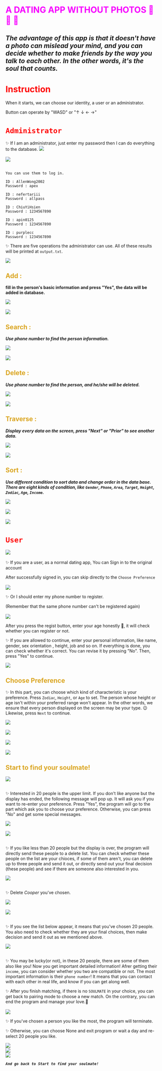 <div style="color: rgb(247, 0, 255);">

# A DATING APP WITHOUT PHOTOS &#x1F48F; &#x1F46C; &#x1F46D;

</div>

## *The advantage of this app is that it doesn't have a photo can mislead your mind, and you can decide whether to make friends by the way you talk to each other. In the other words, it's the soul that counts.*

<div style="color: red;">

# Instruction

</div>

  When it starts, we can choose our identity, a user or an administrator.

  Button can operate by  "WASD"  or  "↑ ↓ ← →"

<div style="color: red;">

# `Administrator`

</div>
  ✨ If I am an administrator, just enter my password then I can do everything to the database.

  <img src="picture/pc12.jpg">
  <br/>
  <br/>
  <img src="picture/pc13.jpg">
  <br/>
  <br/>
   
  ```
  You can use them to log in.

  ID : AllenWong2002
  Password : apex

  ID : nefertariii
  Password : allpass

  ID : ChiuYiHsien
  Password : 1234567890

  ID : apin0125
  Password : 1234567890

  ID : purplecc
  Password : 1234567890
  ```
  ✨ There are five operations the administrator can use. All of these results will be printed at `output.txt`.

  <img src="picture/pc14.jpg">

<div style="color: goldenrod;">

  ## Add :

  </div>

  **fill in the person's basic information and press "Yes", the data will be added in database.**

<img src="picture/ad1.jpg">
<br/>
<br/>
<img src="picture/2.jpg">

<div style="color: goldenrod;">

  ## Search : 

  </div>

  ***Use phone number to find the person information.***

<img src="picture/3.jpg">
<br/>
<br/>
<img src="picture/ad10.jpg">
  
  <div style="color: goldenrod;">

  ## Delete :

  </div>

  ***Use phone number to find the person, and he/she will be deleted.***
  
  <img src="picture/4.jpg">
  <br/>
  <br/>
  <img src="picture/5.jpg">

<div style="color: goldenrod;">

  ## Traverse : 

  </div>

  ***Display every data on the screen, press "Next" or "Prior" to see another data.***

  <img src="picture/ad11.jpg">
  <br/>
  <br/>
  <img src="picture/6.jpg">

<div style="color: goldenrod;">

  ## Sort : 

  </div>

  ***Use different condition to sort data and change order in the data base. There are eight kinds of condition, like `Gender`, `Phone`, `Area`, `Target`, `Height`, ` Zodiac`, `Age`, `Income`.***
                                
  <img src="picture/7.jpg">
  <br/>
  <br/>
  <img src="picture/8.jpg">
  <br/>
  <br/>
  <img src="picture/ad9.jpg">
  
  <div style="color: red;">

# `User`

  </div>

  <img src="picture/pc15.jpg">
  <br/>
  <br/>
  ✨ If you are a user, as a normal dating app, You can Sign in to the original account

  After successfully signed in, you can skip directly to the `Choose Preference`
  <br/>
  <br/>
  <img src="picture/pc16.jpg">
  <br/>

  ✨ Or I should enter my phone number to register. 

  (Remember that the same phone number can't be registered again)
  <br/>
  <br/>
  <img src="picture/pc17.jpg">
  <br/>

  After you press the regist button, enter your age honestly 🔞, it will check whether you can register or not.

  ✨ If you are allowed to continue, enter your personal information, like name, gender, sex orientation , height, job and so on. If everything is done, you can check whether it's correct. You can revise it by pressing "No". Then, press "Yes" to continue.

  <img src="picture/pc1.jpg">

<div style="color: goldenrod;">

  ## Choose  Preference

  </div>

  ✨ In this part, you can choose which kind of characteristic is your preference. Press `Zodiac`, `Height`, or `Age` to set. The person whose height or age isn't within your preferred range won't appear. In the other words, we ensure that every person displayed on the screen may be your type. 😉Likewise, press `Next` to continue.

  <img src="picture/pc2.jpg">
  <br/>
  <br/>
  <img src="picture/pc3.jpg">
  <br/>
  <br/>
  <img src="picture/pc4.jpg">
  <br/>
  <br/>
  <img src="picture/pc5.jpg">

<div style="color: goldenrod;">

  ## Start to find your soulmate!

</div>

  <img src="picture/pc7.jpg">
  <br/>
  <br/>

  ✨ Interested in 20 people is the upper limit. If you don't like anyone but the display has ended, the following message will pop up. It will ask you if you want to re-enter your preference. Press "Yes", the program will go to the part which ask you to choose your preference. Otherwise, you can press "No" and get some special messages.

  <img src="picture/n1.jpg"> 
  <br/>
  <br/>
  <img src="picture/n2.jpg"> 
  <br/>
  <br/>
  
  ✨ If you like less than 20 people but the display is over, the program will directly send these people to a delete list. You can check whether these people on the list are your chioces, if some of them aren't, you can delete up to three people and send it out, or directly send out your final decision (these people) and see if there are someone also interested in you.

  <img src="picture/n3.jpg">
  <br/>
  <br/>

  ✨ Delete *Cooper* you've chosen.

  <img src="picture/n4.jpg">
  <br/>
  <br/>
  <img src="picture/n5.jpg">
  <br/>
  <br/>

  ✨ If you see the list below appear, it means that you've chosen 20 people. You also need to check whether they are your final choices, then make decision and send it out as we mentioned above.

  <img src="picture/n6.jpg">
  <br/>
  <br/>

  ✨ You may be lucky(or not), in these 20 people, there are some of them also like you! Now you get important detailed information! Afrer getting their `income`, you can consider whether you two are compatible or not. The most important information is their `phone number`! It means that you can contact with each other in real life, and know if you can get along well.

  ✨ After you finish matching, if there is no `SOULMATE` in your choice, you can get back to pairing mode to choose a new match. On the contrary, you can end the program and manage your love.💛
  <br/>
  <br/>
  <img src="picture/pc11.jpg">

  ✨ If you've chosen a person you like the most, the program will terminate.

  ✨ Otherwise, you can choose None and exit program or wait a day and re-select 20 people you like.

  <img src="picture/18.jpg">
  <br/>

  <img src="picture/19.jpg">
  <br/>

  <img src="picture/20.jpg">
  <br/>


  ***`And go back to Start to find your soulmate!`***